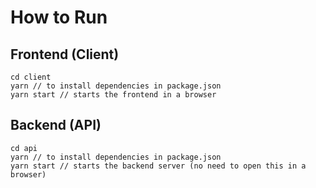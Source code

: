 # How to Run

## Frontend (Client) 
```
cd client
yarn // to install dependencies in package.json
yarn start // starts the frontend in a browser
```

## Backend (API)
```
cd api
yarn // to install dependencies in package.json
yarn start // starts the backend server (no need to open this in a browser)
```
